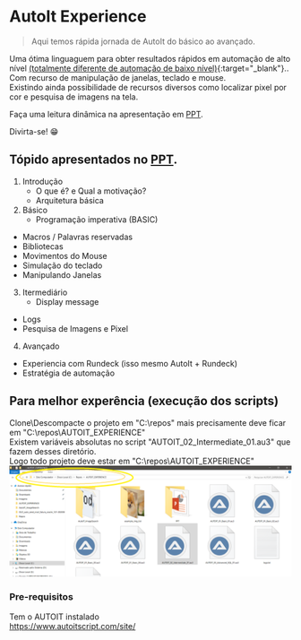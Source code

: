 # AutoIt Experience
> Aqui temos rápida jornada de AutoIt do básico ao avançado.

Uma ótima linguaguem para obter resultados rápidos em automação de alto nível [(totalmente diferente de automação de baixo nível)](https://becode.com.br/linguagens-alto-nivel-x-baixo-nivel/){:target="_blank"}..<br/>
Com recurso de manipulação de janelas, teclado e mouse.<br/>
Existindo ainda possibilidade de recursos diversos como localizar pixel por cor e pesquisa de imagens na tela.

Faça uma leitura dinâmica na apresentação em [PPT](PPT).

Divirta-se! :grin:

## Tópido apresentados no [PPT](PPT).

1. Introdução
	- O que é? e Qual a motivação?
	- Arquitetura básica
2. Básico
   - Programação imperativa (BASIC)
  - Macros / Palavras reservadas
  - Bibliotecas
  - Movimentos do Mouse
  - Simulação do teclado
  - Manipulando Janelas
3. Itermediário
    - Display message
  - Logs
  - Pesquisa de Imagens e Pixel
4. Avançado
  - Experiencia com Rundeck (isso mesmo AutoIt + Rundeck)
  - Estratégia de automação
 

## Para melhor experência (execução dos scripts)
Clone\Descompacte o projeto em "C:\repos\" mais precisamente deve ficar em "C:\repos\AUTOIT_EXPERIENCE" <br/>
Existem variáveis absolutas no script "AUTOIT_02_Intermediate_01.au3" que fazem desses diretório.<br/>
Logo todo projeto deve estar em "C:\repos\AUTOIT_EXPERIENCE"
![Alt text](img_c_repos_folder.png?raw=true "Title")

### Pre-requisitos

Tem o AUTOIT instalado <br/>
https://www.autoitscript.com/site/

